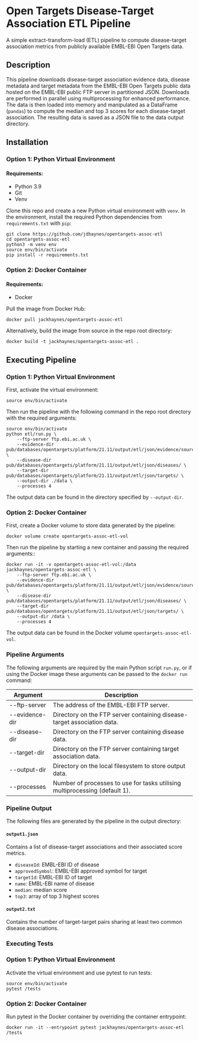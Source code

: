 # Open Targets Disease-Target Association ETL Pipeline
A simple extract-transform-load (ETL) pipeline to compute disease-target association metrics from publicly available EMBL-EBI Open Targets data.

## Description
This pipeline downloads disease-target association evidence data, disease metadata and target metadata from the EMBL-EBI Open Targets public data hosted on the EMBL-EBI public FTP server in partitioned JSON. Downloads are performed in parallel using multiprocessing for enhanced performance. The data is then loaded into memory and manipulated as a DataFrame (`pandas`) to compute the median and top 3 scores for each disease-target association. The resulting data is saved as a JSON file to the data output directory.

## Installation
### Option 1: Python Virtual Environment
#### Requirements:
* Python 3.9
* Git
* Venv

Clone this repo and create a new Python virtual environment with `venv`. In the environment, install the required Python dependencies from `requirements.txt` with `pip`:

```{bash}
git clone https://github.com/jdhaynes/opentargets-assoc-etl
cd opentargets-assoc-etl
python3 -m venv env
source env/bin/activate
pip install -r requirements.txt
```

### Option 2: Docker Container
#### Requirements:
* Docker

Pull the image from Docker Hub:
```{bash}
docker pull jackhaynes/opentargets-assoc-etl
```

Alternatively, build the image from source in the repo root directory:

```{bash}
docker build -t jackhaynes/opentargets-assoc-etl .
```

## Executing Pipeline
### Option 1: Python Virtual Environment
First, activate the virtual environment:
```{bash}
source env/bin/activate
```

Then run the pipeline with the following command in the repo root directory with the required arguments:
```{bash}
source env/bin/activate
python etl/run.py \
    --ftp-server ftp.ebi.ac.uk \
    --evidence-dir pub/databases/opentargets/platform/21.11/output/etl/json/evidence/sourceId=eva/ \
    --disease-dir pub/databases/opentargets/platform/21.11/output/etl/json/diseases/ \
    --target-dir pub/databases/opentargets/platform/21.11/output/etl/json/targets/ \
    --output-dir ./data \
    --processes 4
```

The output data can be found in the directory specified by `--output-dir`.

### Option 2: Docker Container
First, create a Docker volume to store data generated by the pipeline:

```{bash}
docker volume create opentargets-assoc-etl-vol
```

Then run the pipeline by starting a new container and passing the required arguments::

```{bash}
docker run -it -v opentargets-assoc-etl-vol:/data jackhaynes/opentargets-assoc-etl \
    --ftp-server ftp.ebi.ac.uk \
    --evidence-dir pub/databases/opentargets/platform/21.11/output/etl/json/evidence/sourceId=eva/ \
    --disease-dir pub/databases/opentargets/platform/21.11/output/etl/json/diseases/ \
    --target-dir pub/databases/opentargets/platform/21.11/output/etl/json/targets/ \
    --output-dir /data \
    --processes 4
```

The output data can be found in the Docker volume `opentargets-assoc-etl-vol`.

### Pipeline Arguments
The following arguments are required by the main Python script `run.py`, or if using the Docker image these arguments can be passed to the `docker run` command:

| Argument       | Description                                                                 |
|----------------|-----------------------------------------------------------------------------|
| --ftp-server   | The address of the EMBL-EBI FTP server.                                     |
| --evidence-dir | Directory on the FTP server containing disease-target association data.     |
| --disease-dir  | Directory on the FTP server containing disease data.                        |
| --target-dir   | Directory on the FTP server containing target association data.             |
| --output-dir   | Directory on the local filesystem to store output data.                     |
| --processes    | Number of processes to use for tasks utilising multiprocessing (default 1). |

### Pipeline Output
The following files are generated by the pipeline in the output directory:

#### `output1.json`
Contains a list of disease-target associations and their associated score metrics.
* `diseaseId`: EMBL-EBI ID of disease
* `approvedSymbol`: EMBL-EBI approved symbol for target
* `targetId`: EMBL-EBI ID of target
* `name`: EMBL-EBI name of disease
* `median`: median score
* `top3`: array of top 3 highest scores

#### `output2.txt`
Contains the number of target-target pairs sharing at least two common disease associations.

### Executing Tests
### Option 1: Python Virtual Environment
Activate the virtual environment and use pytest to run tests:
```{bash}
source env/bin/activate
pytest /tests
```

### Option 2: Docker Container
Run pytest in the Docker container by overriding the container entrypoint:
```{bash}
docker run -it --entrypoint pytest jackhaynes/opentargets-assoc-etl /tests 
```
